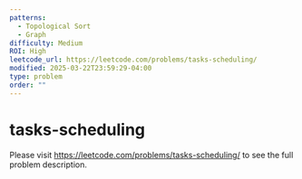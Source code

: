 ```yaml
---
patterns:
  - Topological Sort
  - Graph
difficulty: Medium
ROI: High
leetcode_url: https://leetcode.com/problems/tasks-scheduling/
modified: 2025-03-22T23:59:29-04:00
type: problem
order: ""
---
```


# tasks-scheduling

Please visit https://leetcode.com/problems/tasks-scheduling/ to see the full problem description.
